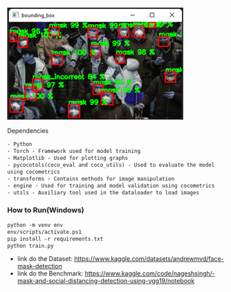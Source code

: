 ![crowd_model_2.png](crowd_model_2.png)

Dependencies
~~~~~~~~~~~~
- Python
- Torch - Framework used for model training
- Matplotlib - Used for plotting graphs
- pycocotols(coco_eval and coco_utils) - Used to evaluate the model using cocometrics
- transforms - Contains methods for image manipulation
- engine - Used for training and model validation using cocometrics
- utils - Auxiliary tool used in the dataloader to load images
~~~~~~~~~~~~

### How to Run(Windows)

```console
python -m venv env
env/scripts/activate.ps1
pip install -r requirements.txt
python train.py
```

- link do the Dataset: https://www.kaggle.com/datasets/andrewmvd/face-mask-detection
- link do the Benchmark: https://www.kaggle.com/code/nageshsingh/-mask-and-social-distancing-detection-using-vgg19/notebook